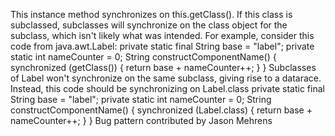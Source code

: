 This instance method synchronizes on this.getClass(). If this class is subclassed, subclasses will synchronize on the class object for the subclass, which isn't likely what was intended. For example, consider this code from java.awt.Label: private static final String base = "label"; private static int nameCounter = 0; String constructComponentName() { synchronized (getClass()) { return base + nameCounter++; } } Subclasses of Label won't synchronize on the same subclass, giving rise to a datarace. Instead, this code should be synchronizing on Label.class private static final String base = "label"; private static int nameCounter = 0; String constructComponentName() { synchronized (Label.class) { return base + nameCounter++; } } Bug pattern contributed by Jason Mehrens